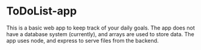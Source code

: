 # ToDoList-app
This is a basic web app to keep track of your daily goals. The app does not have a database system (currently), and arrays are used to store data. The app uses node, and express to serve files from the backend. 
